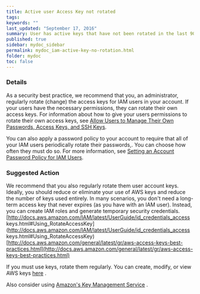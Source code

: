 ```yaml
---
title: Active user Access Key not rotated
tags:
keywords: ""
last_updated: "September 17, 2016"
summary: User has active keys that have not been rotated in the last 90 days.
published: true
sidebar: mydoc_sidebar
permalink: mydoc_iam-active-key-no-rotation.html
folder: mydoc
toc: false
---
```


### Details  
As a security best practice, we recommend that you, an administrator, regularly rotate (change) the access keys for IAM users in your account. If your users have the necessary permissions, they can rotate their own access keys. For information about how to give your users permissions to rotate their own access keys, see [Allow Users to Manage Their Own Passwords, Access Keys, and SSH Keys](http://docs.aws.amazon.com/IAM/latest/UserGuide/id_credentials_delegate-permissions_examples.html#creds-policies-credentials).  

You can also apply a password policy to your account to require that all of your IAM users periodically rotate their passwords,. You can choose how often they must do so. For more information, see [Setting an Account Password Policy for IAM Users](http://docs.aws.amazon.com/IAM/latest/UserGuide/id_credentials_passwords_account-policy.html).  

### Suggested Action  
We recommend that you also regularly rotate them user account keys. Ideally, you should reduce or eliminate your use of AWS keys and reduce the number of keys used entirely. In many scenarios, you don't need a long-term access key that never expires (as you have with an IAM user). Instead, you can create IAM roles and generate temporary security credentials.  
[http://docs.aws.amazon.com/IAM/latest/UserGuide/id_credentials_access keys.html#Using_RotateAccessKey](http://docs.aws.amazon.com/IAM/latest/UserGuide/id_credentials_access keys.html#Using_RotateAccessKey)
[http://docs.aws.amazon.com/general/latest/gr/aws-access-keys-best-practices.html](http://docs.aws.amazon.com/general/latest/gr/aws-access-keys-best-practices.html)  

If you must use keys, rotate them regularly. You can create, modify, or view AWS keys [here](http://docs.aws.amazon.com/IAM/latest/UserGuide/id_credentials_access-keys.html#Using_CreateAccessKey) .  

Also consider using [Amazon's Key Management Service](http://docs.aws.amazon.com/kms/latest/developerguide/overview.html) .
